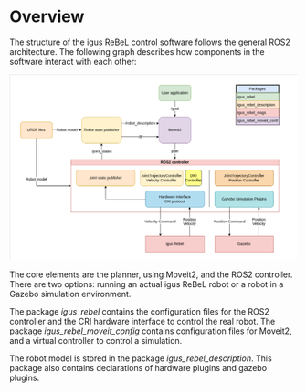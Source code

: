 # Overview

The structure of the igus ReBeL control software follows the general ROS2 architecture. The following graph describes how components in the software interact with each other:

![Igus Rebel control software structure](./img/igusRebelSoftware.drawio.png)


The core elements are the planner, using Moveit2, and the ROS2 controller. There are two options: running an actual igus ReBeL robot or a robot in a Gazebo simulation environment. 

The package *igus_rebel* contains the configuration files for the ROS2 controller and the CRI hardware interface to control the real robot. The package *igus_rebel_moveit_config* contains configuration files for Moveit2, and a virtual controller to control a simulation. 

The robot model is stored in the package *igus_rebel_description*. This package also contains declarations of hardware plugins and gazebo plugins.